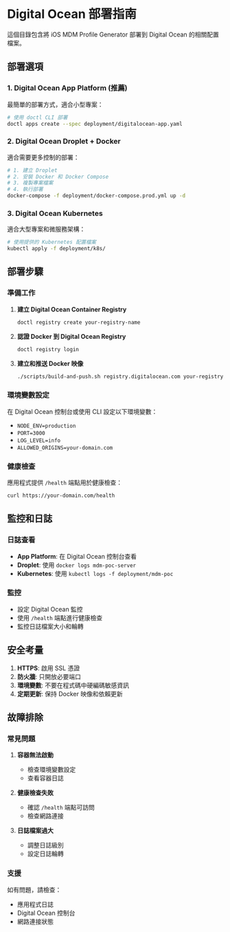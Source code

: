 # Digital Ocean 部署指南

這個目錄包含將 iOS MDM Profile Generator 部署到 Digital Ocean 的相關配置檔案。

## 部署選項

### 1. Digital Ocean App Platform (推薦)

最簡單的部署方式，適合小型專案：

```bash
# 使用 doctl CLI 部署
doctl apps create --spec deployment/digitalocean-app.yaml
```

### 2. Digital Ocean Droplet + Docker

適合需要更多控制的部署：

```bash
# 1. 建立 Droplet
# 2. 安裝 Docker 和 Docker Compose
# 3. 複製專案檔案
# 4. 執行部署
docker-compose -f deployment/docker-compose.prod.yml up -d
```

### 3. Digital Ocean Kubernetes

適合大型專案和微服務架構：

```bash
# 使用提供的 Kubernetes 配置檔案
kubectl apply -f deployment/k8s/
```

## 部署步驟

### 準備工作

1. **建立 Digital Ocean Container Registry**
   ```bash
   doctl registry create your-registry-name
   ```

2. **認證 Docker 到 Digital Ocean Registry**
   ```bash
   doctl registry login
   ```

3. **建立和推送 Docker 映像**
   ```bash
   ./scripts/build-and-push.sh registry.digitalocean.com your-registry/mdm-poc latest
   ```

### 環境變數設定

在 Digital Ocean 控制台或使用 CLI 設定以下環境變數：

- `NODE_ENV=production`
- `PORT=3000`
- `LOG_LEVEL=info`
- `ALLOWED_ORIGINS=your-domain.com`

### 健康檢查

應用程式提供 `/health` 端點用於健康檢查：

```bash
curl https://your-domain.com/health
```

## 監控和日誌

### 日誌查看

- **App Platform**: 在 Digital Ocean 控制台查看
- **Droplet**: 使用 `docker logs mdm-poc-server`
- **Kubernetes**: 使用 `kubectl logs -f deployment/mdm-poc`

### 監控

- 設定 Digital Ocean 監控
- 使用 `/health` 端點進行健康檢查
- 監控日誌檔案大小和輪轉

## 安全考量

1. **HTTPS**: 啟用 SSL 憑證
2. **防火牆**: 只開放必要端口
3. **環境變數**: 不要在程式碼中硬編碼敏感資訊
4. **定期更新**: 保持 Docker 映像和依賴更新

## 故障排除

### 常見問題

1. **容器無法啟動**
   - 檢查環境變數設定
   - 查看容器日誌

2. **健康檢查失敗**
   - 確認 `/health` 端點可訪問
   - 檢查網路連接

3. **日誌檔案過大**
   - 調整日誌級別
   - 設定日誌輪轉

### 支援

如有問題，請檢查：
- 應用程式日誌
- Digital Ocean 控制台
- 網路連接狀態 